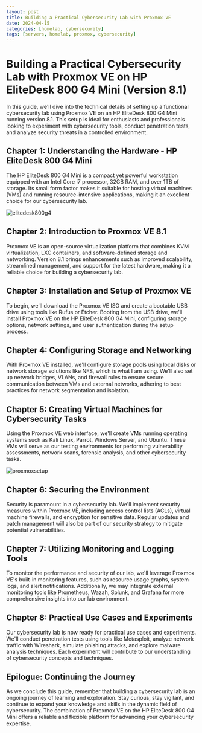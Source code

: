 ```yaml
---
layout: post
title: Building a Practical Cybersecurity Lab with Proxmox VE
date: 2024-04-15
categories: [homelab, cybersecurity]
tags: [servers, homelab, proxmox, cybersecurity]
---
```


# Building a Practical Cybersecurity Lab with Proxmox VE on HP EliteDesk 800 G4 Mini (Version 8.1)

In this guide, we'll dive into the technical details of setting up a functional cybersecurity lab using Proxmox VE on an HP EliteDesk 800 G4 Mini running version 8.1. This setup is ideal for enthusiasts and professionals looking to experiment with cybersecurity tools, conduct penetration tests, and analyze security threats in a controlled environment.

## Chapter 1: Understanding the Hardware - HP EliteDesk 800 G4 Mini

The HP EliteDesk 800 G4 Mini is a compact yet powerful workstation equipped with an Intel Core i7 processor, 32GB RAM, and over 1TB of storage. Its small form factor makes it suitable for hosting virtual machines (VMs) and running resource-intensive applications, making it an excellent choice for our cybersecurity lab.

![elitedesk800g4](https://imgur.com/JzU64Uk)

## Chapter 2: Introduction to Proxmox VE 8.1

Proxmox VE is an open-source virtualization platform that combines KVM virtualization, LXC containers, and software-defined storage and networking. Version 8.1 brings enhancements such as improved scalability, streamlined management, and support for the latest hardware, making it a reliable choice for building a cybersecurity lab.

## Chapter 3: Installation and Setup of Proxmox VE

To begin, we'll download the Proxmox VE ISO and create a bootable USB drive using tools like Rufus or Etcher. Booting from the USB drive, we'll install Proxmox VE on the HP EliteDesk 800 G4 Mini, configuring storage options, network settings, and user authentication during the setup process.

## Chapter 4: Configuring Storage and Networking

With Proxmox VE installed, we'll configure storage pools using local disks or network storage solutions like NFS, which is what I am using. We'll also set up network bridges, VLANs, and firewall rules to ensure secure communication between VMs and external networks, adhering to best practices for network segmentation and isolation.

## Chapter 5: Creating Virtual Machines for Cybersecurity Tasks

Using the Proxmox VE web interface, we'll create VMs running operating systems such as Kali Linux, Parrot, Windows Server, and Ubuntu. These VMs will serve as our testing environments for performing vulnerability assessments, network scans, forensic analysis, and other cybersecurity tasks.

![proxmoxsetup](https://imgur.com/oZKKh8e)

## Chapter 6: Securing the Environment

Security is paramount in a cybersecurity lab. We'll implement security measures within Proxmox VE, including access control lists (ACLs), virtual machine firewalls, and encryption for sensitive data. Regular updates and patch management will also be part of our security strategy to mitigate potential vulnerabilities.

## Chapter 7: Utilizing Monitoring and Logging Tools

To monitor the performance and security of our lab, we'll leverage Proxmox VE's built-in monitoring features, such as resource usage graphs, system logs, and alert notifications. Additionally, we may integrate external monitoring tools like Prometheus, Wazah, Splunk, and Grafana for more comprehensive insights into our lab environment.

## Chapter 8: Practical Use Cases and Experiments

Our cybersecurity lab is now ready for practical use cases and experiments. We'll conduct penetration tests using tools like Metasploit, analyze network traffic with Wireshark, simulate phishing attacks, and explore malware analysis techniques. Each experiment will contribute to our understanding of cybersecurity concepts and techniques.

## Epilogue: Continuing the Journey

As we conclude this guide, remember that building a cybersecurity lab is an ongoing journey of learning and exploration. Stay curious, stay vigilant, and continue to expand your knowledge and skills in the dynamic field of cybersecurity. The combination of Proxmox VE on the HP EliteDesk 800 G4 Mini offers a reliable and flexible platform for advancing your cybersecurity expertise.
